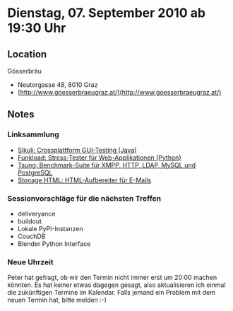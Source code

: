 # Dienstag, 07. September 2010 ab 19:30 Uhr

## Location

Gösserbräu

- Neutorgasse 48, 8010 Graz
- [http://www.goesserbraeugraz.at/](http://www.goesserbraeugraz.at/)

## Notes

### Linksammlung

- [Sikuli: Crossplattform GUI-Testing (Java)](http://groups.csail.mit.edu/uid/sikuli/)
- [Funkload: Stress-Tester für Web-Applikationen (Python)](http://funkload.nuxeo.org/)
- [Tsung: Benchmark-Suite für XMPP, HTTP, LDAP, MySQL und PostgreSQL](https://git.process-one.net/tsung)
- [Stonage HTML: HTML-Aufbereiter für E-Mails](http://pypi.python.org/pypi/StoneageHTML/)

### Sessionvorschläge für die nächsten Treffen

- deliveryance
- buildout
- Lokale PyPI-Instanzen
- CouchDB
- Blender Python Interface

### Neue Uhrzeit

Peter hat gefragt, ob wir den Termin nicht immer erst um 20:00 machen könnten. Es hat keiner etwas dagegen gesagt, also aktualisieren ich einmal die zukünftigen Termine im Kalendar. Falls jemand ein Problem mit dem neuen Termin hat, bitte melden :-)
